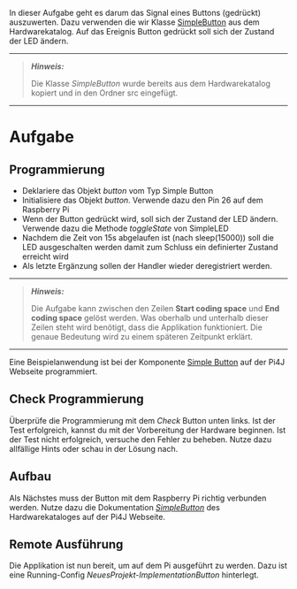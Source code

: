 In dieser Aufgabe geht es darum das Signal eines Buttons (gedrückt) auszuwerten. Dazu verwenden die wir Klasse [SimpleButton](https://pi4j.com/examples/components/simplebutton/)
aus dem Hardwarekatalog. Auf das Ereignis Button gedrückt soll sich der Zustand der LED ändern.

---
> **_Hinweis:_**
>
> Die Klasse *SimpleButton* wurde bereits aus dem Hardwarekatalog kopiert und
> in den Ordner src eingefügt.
---

# Aufgabe
## Programmierung
- Deklariere das Objekt *button* vom Typ Simple Button
- Initialisiere das Objekt *button*. Verwende dazu den Pin 26 auf dem Raspberry Pi
- Wenn der Button gedrückt wird, soll sich der Zustand der LED ändern. Verwende dazu die Methode *toggleState* von SimpleLED
- Nachdem die Zeit von 15s abgelaufen ist (nach sleep(15000)) soll die LED ausgeschalten werden damit zum Schluss ein
definierter Zustand erreicht wird
- Als letzte Ergänzung sollen der Handler wieder deregistriert werden.

---
> **_Hinweis:_**
> 
> Die Aufgabe kann zwischen den Zeilen **Start coding space** und **End coding space** gelöst werden.
> Was oberhalb und unterhalb dieser Zeilen steht wird benötigt, dass die Applikation funktioniert.
> Die genaue Bedeutung wird zu einem späteren Zeitpunkt erklärt.
---

<div class="hint">
Eine Beispielanwendung ist bei der Komponente <a href="https://pi4j.com/examples/components/simplebutton/">Simple Button</a>
auf der Pi4J Webseite programmiert.
</div>

## Check Programmierung
Überprüfe die Programmierung mit dem *Check* Button unten links. Ist der Test
erfolgreich, kannst du mit der Vorbereitung der Hardware beginnen. Ist der Test nicht
erfolgreich, versuche den Fehler zu beheben. Nutze dazu allfällige Hints oder schau in
der Lösung nach.

## Aufbau
Als Nächstes muss der Button mit dem Raspberry Pi richtig verbunden werden. Nutze dazu die
Dokumentation [*SimpleButton*](https://pi4j.com/examples/components/simplebutton/)
des Hardwarekataloges auf der Pi4J Webseite.

## Remote Ausführung
Die Applikation ist nun bereit, um auf dem Pi ausgeführt zu werden. Dazu ist eine
Running-Config *NeuesProjekt-ImplementationButton* hinterlegt.